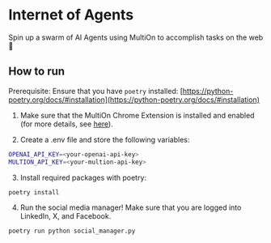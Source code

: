 # Internet of Agents

Spin up a swarm of AI Agents using MultiOn to accomplish tasks on the web 🚀

## How to run

Prerequisite: Ensure that you have `poetry` installed: [https://python-poetry.org/docs/#installation](https://python-poetry.org/docs/#installation)

1. Make sure that the MultiOn Chrome Extension is installed and enabled (for more details, see [here](https://docs.multion.ai/learn/browser-extension)).

2. Create a .env file and store the following variables:

```bash
OPENAI_API_KEY=<your-openai-api-key>
MULTION_API_KEY=<your-multion-api-key>
```

3. Install required packages with poetry:

```bash
poetry install
```

4. Run the social media manager! Make sure that you are logged into LinkedIn, X, and Facebook.

```bash
poetry run python social_manager.py
```
